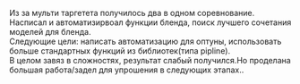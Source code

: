 Из за мульти таргетета получилось два  в одном соревнование.   
Насписал и автоматизирвоал  функции бленда, поиск лучшего сочетания моделей для бленда.    
Следующие цели: написать автоматизацию для оптуны, использовать больше стандартных функций из библиотек(типа pipline).    
В целом завяз в сложностях, результат слабый получился.Но проделана большая работа/задел для упрошения в следующих этапах..